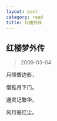 ```yaml
---
layout: post
category: read
title: 红楼外传
---
```


## 红楼梦外传 ##

> 2009-03-04

月照僧边影，

僧推月下门。

通灵记繁华，

风月鉴红尘。
